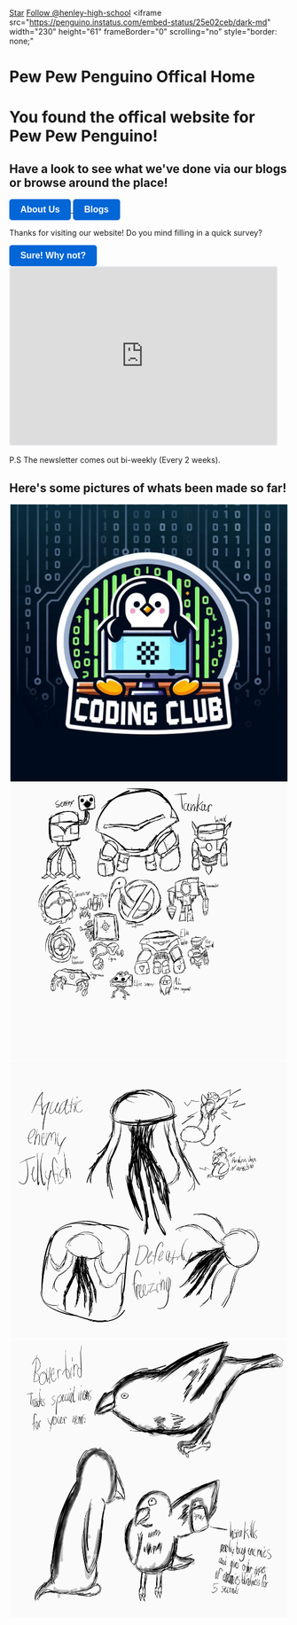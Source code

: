 <!-- Place this tag where you want the button to render. -->
<a class="github-button" href="https://github.com/henley-high-school/pew-pew-penguino" data-color-scheme="no-preference: light; light: light; dark: dark;" data-icon="octicon-star" data-size="large" data-show-count="true" aria-label="Star henley-high-school/pew-pew-penguino on GitHub">Star</a> <!-- Place this tag where you want the button to render. -->
<a class="github-button" href="https://github.com/henley-high-school" data-color-scheme="no-preference: light; light: light; dark: dark;" data-size="large" aria-label="Follow @henley-high-school on GitHub">Follow @henley-high-school</a> <iframe 
  src="https://penguino.instatus.com/embed-status/25e02ceb/dark-md" 
  width="230" 
  height="61" 
  frameBorder="0" 
  scrolling="no" 
  style="border: none;"
>
</iframe>

# Pew Pew Penguino Offical Home

# You found the offical website for Pew Pew Penguino!

## Have a look to see what we've done via our blogs or browse around the place!

<a href="https://penguinogame.me/aboutus">
  <button class="cayman-button">About Us</button>
</a>

<style>
  .cayman-button {
    background-color: #0366d6; /* Blue background */
    color: #fff; /* White text */
    border: none;
    padding: 10px 20px;
    font-size: 16px;
    font-weight: bold;
    border-radius: 5px;
    cursor: pointer;
    transition: background-color 0.3s;
  }
  
  .cayman-button:hover {
    background-color: #0056b3; /* Darker blue on hover */
  }
  
  .cayman-button:focus {
    outline: none;
    box-shadow: 0 0 0 3px rgba(3, 102, 214, 0.5); /* Blue outline on focus */
  }
</style>

<a href="https://penguinogame.me/blog">
  <button class="cayman-button">Blogs</button>
</a>

<style>
  .cayman-button {
    background-color: #0366d6; /* Blue background */
    color: #fff; /* White text */
    border: none;
    padding: 10px 20px;
    font-size: 16px;
    font-weight: bold;
    border-radius: 5px;
    cursor: pointer;
    transition: background-color 0.3s;
  }
  
  .cayman-button:hover {
    background-color: #0056b3; /* Darker blue on hover */
  }
  
  .cayman-button:focus {
    outline: none;
    box-shadow: 0 0 0 3px rgba(3, 102, 214, 0.5); /* Blue outline on focus */
  }
</style>

Thanks for visiting our website! Do you mind filling in a quick survey?

<a href="https://tally.so/r/3E0YqB">
  <button class="cayman-button">Sure! Why not?</button>
</a>

<style>
  .cayman-button {
    background-color: #0366d6; /* Red background */
    color: #fff; /* White text */
    border: none;
    padding: 10px 20px;
    font-size: 16px;
    font-weight: bold;
    border-radius: 5px;
    cursor: pointer;
    transition: background-color 0.3s;
  }
  
  .cayman-button:hover {
    background-color: #0056b3; /* Darker red on hover */
  }
  
  .cayman-button:focus {
    outline: none;
    box-shadow: 0 0 0 3px rgba(3, 102, 214, 0.5); /* Red outline on focus */
  }
</style>

<iframe src="https://embeds.beehiiv.com/54543288-6f1a-431e-ada3-93dba7f3c8bc" data-test-id="beehiiv-embed" width="480" height="320" frameborder="0" scrolling="no" style="border-radius: 4px; border: 2px solid #e5e7eb; margin: 0; background-color: transparent;"></iframe>

P.S The newsletter comes out bi-weekly (Every 2 weeks).

## Here's some pictures of whats been made so far!
<body>
    <div align="center">
        <img src="image1.jpg" alt="Image" width="500" height="500">
    </div>
</body>

<body>
    <div align="center">
        <img src="image2.jpg" alt="Image" width="500" height="500">
    </div>
</body>

<body>
    <div align="center">
        <img src="image3.jpg" alt="Image" width="500" height="500">
    </div>
</body>

<body>
    <div align="center">
        <img src="image4.jpg" alt="Image" width="500" height="500">
    </div>
</body>
